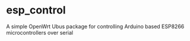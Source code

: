 # esp_control
A simple OpenWrt Ubus package for controlling Arduino based ESP8266 microcontrollers over serial 
